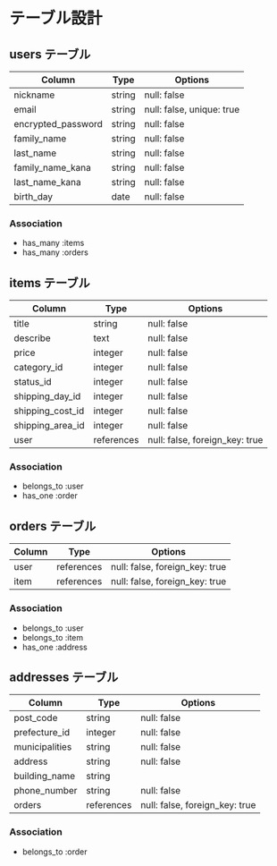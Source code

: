 # テーブル設計

## users テーブル

| Column             | Type       | Options                   |
| ------------------ | ---------- | ------------------------- |
| nickname           | string     | null: false               |
| email              | string     | null: false, unique: true |
| encrypted_password | string     | null: false               |
| family_name        | string     | null: false               |
| last_name          | string     | null: false               |
| family_name_kana   | string     | null: false               |
| last_name_kana     | string     | null: false               |
| birth_day          | date       | null: false               |

### Association

- has_many :items
- has_many :orders

## items テーブル

| Column           | Type        | Options                        |
| ---------------- | ----------- | ------------------------------ |
| title            | string      | null: false                    |
| describe         | text        | null: false                    |
| price            | integer     | null: false                    |
| category_id      | integer     | null: false                    |
| status_id        | integer     | null: false                    |
| shipping_day_id  | integer     | null: false                    |
| shipping_cost_id | integer     | null: false                    |
| shipping_area_id | integer     | null: false                    |
| user             | references  | null: false, foreign_key: true |

### Association

- belongs_to :user
- has_one :order

## orders テーブル
| Column          | Type        | Options                        |
| --------------- | ----------- | ------------------------------ |
| user            | references  | null: false, foreign_key: true |
| item            | references  | null: false, foreign_key: true |

### Association

- belongs_to :user
- belongs_to :item
- has_one :address

## addresses テーブル

| Column          | Type           | Options                        |
| --------------- | -------------- | ------------------------------ |
| post_code       | string         | null: false                    |
| prefecture_id   | integer        | null: false                    |
| municipalities  | string         | null: false                    |
| address         | string         | null: false                    |
| building_name   | string         |                                |
| phone_number    | string         | null: false                    |
| orders          | references     | null: false, foreign_key: true |

### Association

- belongs_to :order